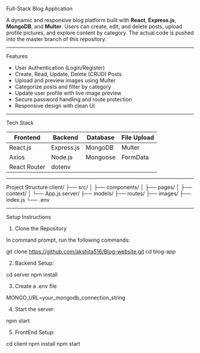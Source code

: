 Full-Stack Blog Application

A dynamic and responsive blog platform built with **React**, **Express.js**, **MongoDB**, and **Multer**. Users can create, edit, and delete posts, upload profile pictures, and explore content by category.
The actual code is pushed into the master branch of this repository.

---

Features

-  User Authentication (Login/Register)
-  Create, Read, Update, Delete (CRUD) Posts
-  Upload and preview images using Multer
-  Categorize posts and filter by category
-  Update user profile with live image preview
-  Secure password handling and route protection
-  Responsive design with clean UI

---

Tech Stack

| Frontend       | Backend        | Database  | File Upload |
|----------------|----------------|-----------|-------------|
| React.js       | Express.js     | MongoDB   | Multer      |
| Axios          | Node.js        | Mongoose  | FormData    |
| React Router   | dotenv         |           |             |

---

Project Structure
client/ ├── src/ │   ├── components/ │   ├── pages/ │   ├── context/ │   └── App.js
server/ ├── models/ ├── routes/ ├── images/ ├── index.js └── .env



---

 Setup Instructions
 1. Clone the Repository

In command prompt, run the following commands:

git clone https://github.com/akshita516/Blog-website.git
cd blog-app

2. Backend Setup:

cd server
npm install

3. Create a .env file

MONGO_URL=your_mongodb_connection_string

4. Start the server:

npm start

5. FrontEnd Setup:

cd client
npm install
npm start
